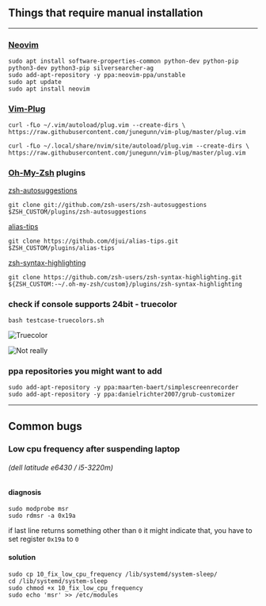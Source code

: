 ## Things that require manual installation
----
### [Neovim](https://github.com/neovim/neovim)

`sudo apt install software-properties-common python-dev python-pip python3-dev python3-pip silversearcher-ag`  
`sudo add-apt-repository -y ppa:neovim-ppa/unstable`  
`sudo apt update`  
`sudo apt install neovim`


### [Vim-Plug](https://github.com/junegunn/vim-plug)

`curl -fLo ~/.vim/autoload/plug.vim --create-dirs \
    https://raw.githubusercontent.com/junegunn/vim-plug/master/plug.vim`

`curl -fLo ~/.local/share/nvim/site/autoload/plug.vim --create-dirs \
    https://raw.githubusercontent.com/junegunn/vim-plug/master/plug.vim`


### [Oh-My-Zsh](https://github.com/robbyrussell/oh-my-zsh) plugins

[zsh-autosuggestions](https://github.com/zsh-users/zsh-autosuggestions)


`git clone git://github.com/zsh-users/zsh-autosuggestions $ZSH_CUSTOM/plugins/zsh-autosuggestions`


[alias-tips](https://github.com/djui/alias-tips)


`git clone https://github.com/djui/alias-tips.git $ZSH_CUSTOM/plugins/alias-tips`


[zsh-syntax-highlighting](https://github.com/zsh-users/zsh-syntax-highlighting)


`git clone https://github.com/zsh-users/zsh-syntax-highlighting.git ${ZSH_CUSTOM:-~/.oh-my-zsh/custom}/plugins/zsh-syntax-highlighting`

### check if console supports 24bit - truecolor
`bash testcase-truecolors.sh`

![](http://i.imgur.com/2OfD8qT.png, "Truecolor")

![](http://i.imgur.com/B7npkfM.png, "Not really")


### ppa repositories you might want to add


`sudo add-apt-repository -y ppa:maarten-baert/simplescreenrecorder`  
`sudo add-apt-repository -y ppa:danielrichter2007/grub-customizer`

----

## Common bugs

### Low cpu frequency after suspending laptop
###### (dell latitude e6430 / i5-3220m)

#### diagnosis

`sudo modprobe msr`  
`sudo rdmsr -a 0x19a`

if last line returns something other than `0` it might indicate that, you have to set register `0x19a` to `0`

#### solution

`sudo cp 10_fix_low_cpu_frequency /lib/systemd/system-sleep/`  
`cd /lib/systemd/system-sleep`  
`sudo chmod +x 10_fix_low_cpu_frequency`  
`sudo echo 'msr' >> /etc/modules`
